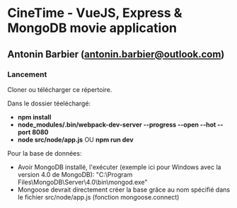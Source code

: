 # CineTime - VueJS, Express & MongoDB movie application

## Antonin Barbier (antonin.barbier@outlook.com)

### Lancement

Cloner ou télécharger ce répertoire.

Dans le dossier téeléchargé:
* **npm install**
* **node_modules/.bin/webpack-dev-server --progress --open --hot --port 8080**
* **node src/node/app.js** OU **npm run dev**

Pour la base de données:
* Avoir MongoDB installé, l'exécuter (exemple ici pour Windows avec la version 4.0 de MongoDB): "C:\Program Files\MongoDB\Server\4.0\bin\mongod.exe"
* Mongoose devrait directement créer la base grâce au nom spécifié dans le fichier src/node/app.js (fonction mongoose.connect)
